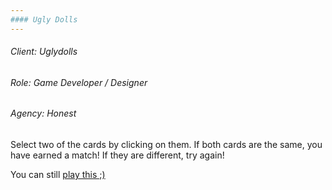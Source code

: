```yaml
---
#### Ugly Dolls
---
```


###### Client: Uglydolls
###### Role: Game Developer / Designer
###### Agency: Honest

Select two of the cards by clicking on them. If both cards are the same, you have earned a match! If they are different, try again!

You can still [play this ;)](http://uglydolls.stayhonest.com/#/arcade/)